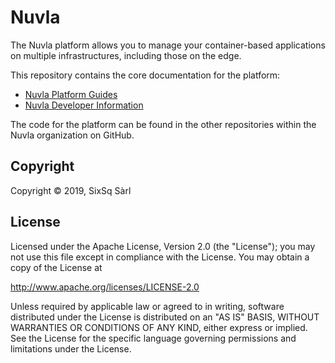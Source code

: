 # Nuvla

The Nuvla platform allows you to manage your container-based
applications on multiple infrastructures, including those on the edge.

This repository contains the core documentation for the platform:

 - [Nuvla Platform Guides](https://nuvla.github.io/nuvla/)
 - [Nuvla Developer Information](https://github.com/nuvla/nuvla/wiki)

The code for the platform can be found in the other repositories
within the Nuvla organization on GitHub.

## Copyright

Copyright &copy; 2019, SixSq Sàrl

## License

Licensed under the Apache License, Version 2.0 (the "License"); you
may not use this file except in compliance with the License.  You may
obtain a copy of the License at

http://www.apache.org/licenses/LICENSE-2.0

Unless required by applicable law or agreed to in writing, software
distributed under the License is distributed on an "AS IS" BASIS,
WITHOUT WARRANTIES OR CONDITIONS OF ANY KIND, either express or
implied.  See the License for the specific language governing
permissions and limitations under the License.
